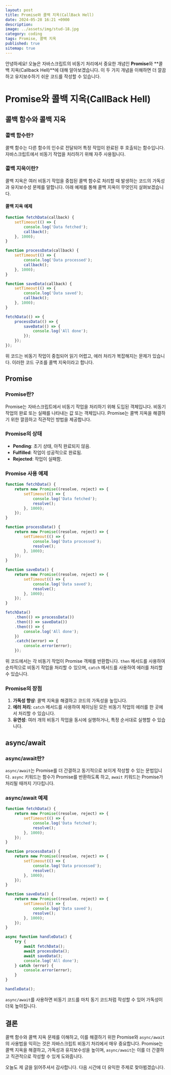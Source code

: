 ```yaml
---
layout: post
title: Promise와 콜백 지옥(CallBack Hell)
date: 2024-05-28 16:21 +0900
description: 
image: ../assets/img/stud-18.jpg
category: coding
tags: Promise, 콜백 지옥
published: true
sitemap: true
---
```


안녕하세요! 오늘은 자바스크립트의 비동기 처리에서 중요한 개념인 **Promise**와 **콜백 지옥(Callback Hell)**에 대해 알아보겠습니다. 이 두 가지 개념을 이해하면 더 깔끔하고 유지보수하기 쉬운 코드를 작성할 수 있습니다.

# Promise와 콜백 지옥(CallBack Hell)

## 콜백 함수와 콜백 지옥

### 콜백 함수란?

콜백 함수는 다른 함수의 인수로 전달되어 특정 작업이 완료된 후 호출되는 함수입니다. 자바스크립트에서 비동기 작업을 처리하기 위해 자주 사용됩니다.

### 콜백 지옥이란?

콜백 지옥은 여러 비동기 작업을 중첩된 콜백 함수로 처리할 때 발생하는 코드의 가독성과 유지보수성 문제를 말합니다. 아래 예제를 통해 콜백 지옥이 무엇인지 살펴보겠습니다.

#### 콜백 지옥 예제

```javascript
function fetchData(callback) {
    setTimeout(() => {
        console.log('Data fetched');
        callback();
    }, 1000);
}

function processData(callback) {
    setTimeout(() => {
        console.log('Data processed');
        callback();
    }, 1000);
}

function saveData(callback) {
    setTimeout(() => {
        console.log('Data saved');
        callback();
    }, 1000);
}

fetchData(() => {
    processData(() => {
        saveData(() => {
            console.log('All done');
        });
    });
});
```

위 코드는 비동기 작업이 중첩되어 읽기 어렵고, 에러 처리가 복잡해지는 문제가 있습니다. 이러한 코드 구조를 콜백 지옥이라고 합니다.

## Promise

### Promise란?

Promise는 자바스크립트에서 비동기 작업을 처리하기 위해 도입된 객체입니다. 비동기 작업의 완료 또는 실패를 나타내는 값 또는 객체입니다. Promise는 콜백 지옥을 해결하기 위한 깔끔하고 직관적인 방법을 제공합니다.

### Promise의 상태

- **Pending**: 초기 상태, 아직 완료되지 않음.
- **Fulfilled**: 작업이 성공적으로 완료됨.
- **Rejected**: 작업이 실패함.

### Promise 사용 예제

```javascript
function fetchData() {
    return new Promise((resolve, reject) => {
        setTimeout(() => {
            console.log('Data fetched');
            resolve();
        }, 1000);
    });
}

function processData() {
    return new Promise((resolve, reject) => {
        setTimeout(() => {
            console.log('Data processed');
            resolve();
        }, 1000);
    });
}

function saveData() {
    return new Promise((resolve, reject) => {
        setTimeout(() => {
            console.log('Data saved');
            resolve();
        }, 1000);
    });
}

fetchData()
    .then(() => processData())
    .then(() => saveData())
    .then(() => {
        console.log('All done');
    })
    .catch((error) => {
        console.error(error);
    });
```

위 코드에서는 각 비동기 작업이 Promise 객체를 반환합니다. `then` 메서드를 사용하여 순차적으로 비동기 작업을 처리할 수 있으며, `catch` 메서드를 사용하여 에러를 처리할 수 있습니다.

### Promise의 장점

1. **가독성 향상**: 콜백 지옥을 해결하고 코드의 가독성을 높입니다.
2. **에러 처리**: `catch` 메서드를 사용하여 체이닝된 모든 비동기 작업의 에러를 한 곳에서 처리할 수 있습니다.
3. **유연성**: 여러 개의 비동기 작업을 동시에 실행하거나, 특정 순서대로 실행할 수 있습니다.

## async/await

### async/await란?

`async/await`는 Promise를 더 간결하고 동기적으로 보이게 작성할 수 있는 문법입니다. `async` 키워드는 함수가 Promise를 반환하도록 하고, `await` 키워드는 Promise가 처리될 때까지 기다립니다.

### async/await 예제

```javascript
function fetchData() {
    return new Promise((resolve, reject) => {
        setTimeout(() => {
            console.log('Data fetched');
            resolve();
        }, 1000);
    });
}

function processData() {
    return new Promise((resolve, reject) => {
        setTimeout(() => {
            console.log('Data processed');
            resolve();
        }, 1000);
    });
}

function saveData() {
    return new Promise((resolve, reject) => {
        setTimeout(() => {
            console.log('Data saved');
            resolve();
        }, 1000);
    });
}

async function handleData() {
    try {
        await fetchData();
        await processData();
        await saveData();
        console.log('All done');
    } catch (error) {
        console.error(error);
    }
}

handleData();
```

`async/await`를 사용하면 비동기 코드를 마치 동기 코드처럼 작성할 수 있어 가독성이 더욱 높아집니다.

## 결론

콜백 함수와 콜백 지옥 문제를 이해하고, 이를 해결하기 위한 Promise와 `async/await`의 사용법을 익히는 것은 자바스크립트 비동기 처리에서 매우 중요합니다. Promise는 콜백 지옥을 해결하고, 가독성과 유지보수성을 높이며, `async/await`는 이를 더 간결하고 직관적으로 작성할 수 있게 도와줍니다.

오늘도 제 글을 읽어주셔서 감사합니다. 다음 시간에 더 유익한 주제로 찾아뵙겠습니다.